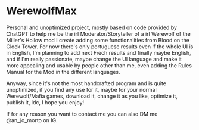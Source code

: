 # WerewolfMax
Personal and unoptimized project, mostly based on code provided by ChatGPT to help me be the irl Moderator/Storyteller of a irl Werewolf of the Miller's Hollow mod I create adding some functionalities from Blood on the Clock Tower.
For now there's only portuguese results even if the whole UI is in English, I'm planning to add next Frech results and finally maybe English, and if I'm really passionate, maybe change the UI language and make it more appealing and usable by people other than me, even adding the Rules Manual for the Mod in the different languages.

Anyway, since it's not the most handcrafted program and is quite unoptimized, if you find any use for it, maybe for your normal Werewolf/Mafia games, download it, change it as you like, optimize it, publish it, idc, I hope you enjoy!

If for any reason you want to contact me you can also DM me @an_jo_morto on IG.
